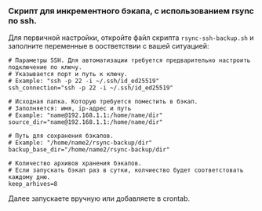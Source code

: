 ### **Скрипт для инкрементного бэкапа, с использованием rsync по ssh.**

Для первичной настройки, откройте файл скрипта `rsync-ssh-backup.sh` и заполните переменные в оостветствии с вашей ситуацией:

```
# Параметры SSH. Для автоматизации требуется предварительно настроить подключение по ключу.
# Указывается порт и путь к ключу.
# Example: "ssh -p 22 -i ~/.ssh/id_ed25519"
ssh_connection="ssh -p 22 -i ~/.ssh/id_ed25519"

# Исходная папка. Которую требуется поместить в бэкап.
# Заполняется: имя, ip-адрес и путь
# Example: "name@192.168.1.1:/home/name/dir"
source_dir="name@192.168.1.1:/home/name/dir"

# Путь для сохранения бэкапов.
# Example: "/home/name2/rsync-backup/dir"
backup_base_dir="/home/name2/rsync-backup/dir"

# Количество архивов хранения бэкапов.
# Если запускать бэкап раз в сутки, колчиество будет соответстовать каждому дню.
keep_arhives=8
```

Далее запускаете вручную или добавляете в crontab.
